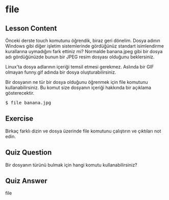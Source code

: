 # file

## Lesson Content

Önceki derste touch komutunu öğrendik, biraz geri dönelim. Dosya adının Windows gibi diğer işletim sistemlerinde gördüğünüz standart isimlendirme kurallarına uymadığını fark ettiniz mi? Normalde banana.jpeg gibi bir dosya adı gördüğünüzde bunun bir JPEG resim dosyası olduğunu beklersiniz.

Linux'ta dosya adlarının içeriği temsil etmesi gerekmez. Aslında bir GIF olmayan funny.gif adında bir dosya oluşturabilirsiniz.

Bir dosyanın ne tür bir dosya olduğunu öğrenmek için file komutunu kullanabilirsiniz. Bu komut size dosyanın içeriği hakkında bir açıklama gösterecektir.

<pre>$ file banana.jpg</pre>

## Exercise

Birkaç farklı dizin ve dosya üzerinde file komutunu çalıştırın ve çıktıları not edin.

## Quiz Question

Bir dosyanın türünü bulmak için hangi komutu kullanabilirsiniz?

## Quiz Answer

file